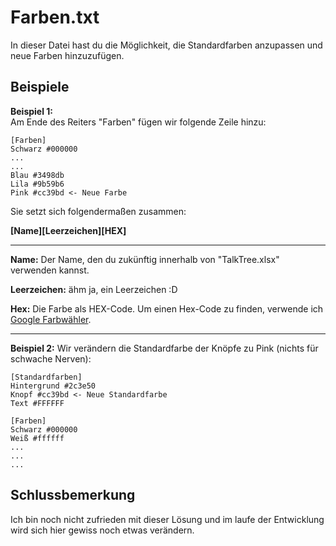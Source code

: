 # Farben.txt

In dieser Datei hast du die Möglichkeit, die Standardfarben anzupassen und neue Farben hinzuzufügen.

## Beispiele

**Beispiel 1:**  
Am Ende des Reiters "Farben" fügen wir folgende Zeile hinzu:

```
[Farben]
Schwarz #000000
...
...
Blau #3498db
Lila #9b59b6
Pink #cc39bd <- Neue Farbe
```

Sie setzt sich folgendermaßen zusammen:

**[Name][Leerzeichen][HEX]**

---

**Name:**
Der Name, den du zukünftig innerhalb von "TalkTree.xlsx" verwenden kannst.

**Leerzeichen:**
ähm ja, ein Leerzeichen :D

**Hex:**
Die Farbe als HEX-Code. Um einen Hex-Code zu finden, verwende ich [Google Farbwähler](https://g.co/kgs/QjsPT6Y).

---

**Beispiel 2:**
Wir verändern die Standardfarbe der Knöpfe zu Pink (nichts für schwache Nerven):

```
[Standardfarben]
Hintergrund #2c3e50
Knopf #cc39bd <- Neue Standardfarbe
Text #FFFFFF

[Farben]
Schwarz #000000
Weiß #ffffff
...
...
...
```

## Schlussbemerkung

Ich bin noch nicht zufrieden mit dieser Lösung und im laufe der Entwicklung wird sich hier gewiss noch etwas verändern.

